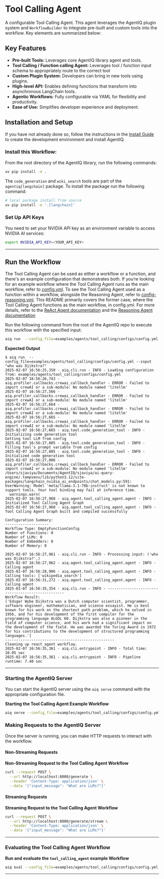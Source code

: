 <!--
SPDX-FileCopyrightText: Copyright (c) 2025, NVIDIA CORPORATION & AFFILIATES. All rights reserved.
SPDX-License-Identifier: Apache-2.0

Licensed under the Apache License, Version 2.0 (the "License");
you may not use this file except in compliance with the License.
You may obtain a copy of the License at

http://www.apache.org/licenses/LICENSE-2.0

Unless required by applicable law or agreed to in writing, software
distributed under the License is distributed on an "AS IS" BASIS,
WITHOUT WARRANTIES OR CONDITIONS OF ANY KIND, either express or implied.
See the License for the specific language governing permissions and
limitations under the License.
-->

<!--
  SPDX-FileCopyrightText: Copyright (c) 2024-2025 NVIDIA CORPORATION & AFFILIATES. All rights reserved.
  SPDX-License-Identifier: Apache-2.0
-->

# Tool Calling Agent

A configurable Tool Calling Agent. This agent leverages the AgentIQ plugin system and `WorkflowBuilder` to integrate pre-built and custom tools into the workflow. Key elements are summarized below:

## Key Features

- **Pre-built Tools:** Leverages core AgentIQ library agent and tools.
- **Tool Calling / Function calling Agent:** Leverages tool / function input schema to appropriately route to the correct tool
- **Custom Plugin System:** Developers can bring in new tools using plugins.
- **High-level API:** Enables defining functions that transform into asynchronous LangChain tools.
- **Agentic Workflows:** Fully configurable via YAML for flexibility and productivity.
- **Ease of Use:** Simplifies developer experience and deployment.

## Installation and Setup

If you have not already done so, follow the instructions in the [Install Guide](../../../docs/source/intro/install.md) to create the development environment and install AgentIQ.

### Install this Workflow:

From the root directory of the AgentIQ library, run the following commands:

```bash
uv pip install -e .
```

The `code_generation` and `wiki_search` tools are part of the `agentiq[langchain]` package.  To install the package run the following command:
```bash
# local package install from source
uv pip install -e '.[langchain]'
```


### Set Up API Keys

You need to set your NVIDIA API key as an environment variable to access NVIDIA AI services:

```bash
export NVIDIA_API_KEY=<YOUR_API_KEY>
```
---

## Run the Workflow

The Tool Calling Agent can be used as either a workflow or a function, and there's an example configuration that demonstrates both.
If you’re looking for an example workflow where the Tool Calling Agent runs as the main workflow, refer to [config.yml](configs/config.yml).
To see the Tool Calling Agent used as a function within a workflow, alongside the Reasoning Agent, refer to [config-reasoning.yml](configs/config-reasoning.yml).
This README primarily covers the former case, where the Tool Calling Agent functions as the main workflow, in config.yml.
For more details, refer to the [ReAct Agent documentation](../../../docs/source/components/tool-calling-agent.md) and the [Reasoning Agent documentation](../../../docs/source/components/react-agent.md)

Run the following command from the root of the AgentIQ repo to execute this workflow with the specified input:

```bash
aiq run  --config_file=examples/agents/tool_calling/configs/config.yml --input "who was Djikstra?"
```

**Expected Output**

```console
$ aiq run  --config_file=examples/agents/tool_calling/configs/config.yml --input "who was Djikstra?"
2025-02-07 16:56:25,350 - aiq.cli.run - INFO - Loading configuration from: examples/agents/tool_calling/configs/config.yml
2025-02-07 16:56:26,743 - aiq.profiler.callbacks.crewai_callback_handler - ERROR - Failed to import crewAI or a sub-module: No module named 'litellm'
2025-02-07 16:56:27,566 - aiq.profiler.callbacks.crewai_callback_handler - ERROR - Failed to import crewAI or a sub-module: No module named 'litellm'
2025-02-07 16:56:27,664 - aiq.profiler.callbacks.crewai_callback_handler - ERROR - Failed to import crewAI or a sub-module: No module named 'litellm'
2025-02-07 16:56:27,665 - aiq.profiler.callbacks.crewai_callback_handler - ERROR - Failed to import crewAI or a sub-module: No module named 'litellm'
2025-02-07 16:56:27,665 - aiq.tool.code_generation_tool - INFO - Initializing code generation tool
Getting tool LLM from config
2025-02-07 16:56:27,805 - aiq.tool.code_generation_tool - INFO - Filling tool's prompt variable from config
2025-02-07 16:56:27,805 - aiq.tool.code_generation_tool - INFO - Initialized code generation tool
2025-02-07 16:56:27,806 - aiq.profiler.callbacks.crewai_callback_handler - ERROR - Failed to import crewAI or a sub-module: No module named 'litellm'
/Users/sjaviya/Documents/AgentIQ/sjaviya/ai-query-engine/.tempvenv/lib/python3.12/site-packages/langchain_nvidia_ai_endpoints/chat_models.py:591: UserWarning: Model 'meta/llama-3.1-70b-instruct' is not known to support tools. Your tool binding may fail at inference time.
  warnings.warn(
2025-02-07 16:56:27,960 - aiq.agent.tool_calling_agent.agent - INFO - Initialized Tool Calling Agent Graph
2025-02-07 16:56:27,960 - aiq.agent.tool_calling_agent.agent - INFO - Tool Calling Agent Graph built and compiled successfully

Configuration Summary:
--------------------
Workflow Type: EmptyFunctionConfig
Number of Functions: 0
Number of LLMs: 0
Number of Embedders: 0
Number of Memory: 0

2025-02-07 16:56:27,961 - aiq.cli.run - INFO - Processing input: ('who was Djikstra?',)
2025-02-07 16:56:27,962 - aiq.agent.tool_calling_agent.agent - INFO - Calling agent
2025-02-07 16:56:28,906 - aiq.agent.tool_calling_agent.agent - INFO - Calling tools: ['wikipedia_search']
2025-02-07 16:56:31,272 - aiq.agent.tool_calling_agent.agent - INFO - Calling agent
2025-02-07 16:56:35,354 - aiq.cli.run - INFO - --------------------------------------------------
Workflow Result:
['Edsger Wybe Dijkstra was a Dutch computer scientist, programmer, software engineer, mathematician, and science essayist. He is best known for his work on the shortest path problem, which he solved in 1956, and for his development of the first compiler for the programming language ALGOL 60. Dijkstra was also a pioneer in the field of computer science, and his work had a significant impact on the development of the field. He was awarded the Turing Award in 1972 for his contributions to the development of structured programming languages.']
--------------------------------------------------
Cleaning up react_agent workflow.
2025-02-07 16:56:35,361 - aiq.cli.entrypoint - INFO - Total time: 10.05 sec
2025-02-07 16:56:35,361 - aiq.cli.entrypoint - INFO - Pipeline runtime: 7.40 sec
```
---

### Starting the AgentIQ Server

You can start the AgentIQ server using the `aiq serve` command with the appropriate configuration file.

**Starting the Tool Calling Agent Example Workflow**

```bash
aiq serve --config_file=examples/agents/tool_calling/configs/config.yml
```

### Making Requests to the AgentIQ Server

Once the server is running, you can make HTTP requests to interact with the workflow.

#### Non-Streaming Requests

**Non-Streaming Request to the Tool Calling Agent Workflow**

```bash
curl --request POST \
  --url http://localhost:8000/generate \
  --header 'Content-Type: application/json' \
  --data '{"input_message": "What are LLMs?"}'
```

#### Streaming Requests

**Streaming Request to the Tool Calling Agent Workflow**

```bash
curl --request POST \
  --url http://localhost:8000/generate/stream \
  --header 'Content-Type: application/json' \
  --data '{"input_message": "What are LLMs?"}'
```
---
### Evaluating the Tool Calling Agent Workflow
**Run and evaluate the `tool_calling_agent` example Workflow**

```bash
aiq eval --config_file=examples/agents/tool_calling/configs/config.yml
```
---
